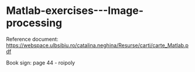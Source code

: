 # Matlab-exercises---Image-processing

Reference document: https://webspace.ulbsibiu.ro/catalina.neghina/Resurse/carti/carte_Matlab.pdf 

Book sign: page 44 - roipoly
